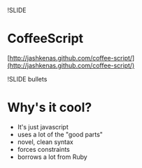 !SLIDE
# CoffeeScript #

<span class="cf">[http://jashkenas.github.com/coffee-script/](http://jashkenas.github.com/coffee-script/)</span>

!SLIDE bullets

# Why's it cool? #

* It's just javascript
* uses a lot of the "good parts"
* novel, clean syntax
* forces constraints
* borrows a lot from Ruby